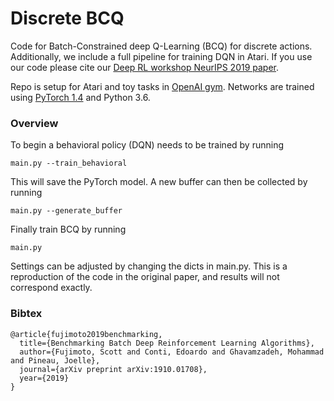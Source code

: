 # Discrete BCQ

Code for Batch-Constrained deep Q-Learning (BCQ) for discrete actions. Additionally, we include a full pipeline for training DQN in Atari. If you use our code please cite our [Deep RL workshop NeurIPS 2019 paper](https://arxiv.org/abs/1910.01708).

Repo is setup for Atari and toy tasks in [OpenAI gym](https://github.com/openai/gym). 
Networks are trained using [PyTorch 1.4](https://github.com/pytorch/pytorch) and Python 3.6. 

### Overview

To begin a behavioral policy (DQN) needs to be trained by running 
```
main.py --train_behavioral
```
This will save the PyTorch model. A new buffer can then be collected by running
```
main.py --generate_buffer
```
Finally train BCQ by running
```
main.py
```

Settings can be adjusted by changing the dicts in main.py. This is a reproduction of the code in the original paper, and results will not correspond exactly.

### Bibtex

```
@article{fujimoto2019benchmarking,
  title={Benchmarking Batch Deep Reinforcement Learning Algorithms},
  author={Fujimoto, Scott and Conti, Edoardo and Ghavamzadeh, Mohammad and Pineau, Joelle},
  journal={arXiv preprint arXiv:1910.01708},
  year={2019}
}
```